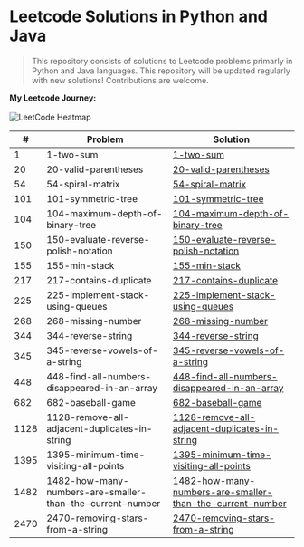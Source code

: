 # Leetcode Solutions in Python and Java

> This repository consists of solutions to Leetcode problems primarly in  Python and Java languages. This repository will be updated regularly with new solutions! Contributions are welcome.

**My Leetcode Journey:**<br><br>
![LeetCode Heatmap](https://leetcard.jacoblin.cool/Sivaani_Janaswamy?theme=dark&font=syne&ext=heatmap)

<!-- START_TABLE -->
| # | Problem | Solution |
|---|----------|----------|
| 1 | 1-two-sum | [1-two-sum](1-two-sum) |
| 20 | 20-valid-parentheses | [20-valid-parentheses](20-valid-parentheses) |
| 54 | 54-spiral-matrix | [54-spiral-matrix](54-spiral-matrix) |
| 101 | 101-symmetric-tree | [101-symmetric-tree](101-symmetric-tree) |
| 104 | 104-maximum-depth-of-binary-tree | [104-maximum-depth-of-binary-tree](104-maximum-depth-of-binary-tree) |
| 150 | 150-evaluate-reverse-polish-notation | [150-evaluate-reverse-polish-notation](150-evaluate-reverse-polish-notation) |
| 155 | 155-min-stack | [155-min-stack](155-min-stack) |
| 217 | 217-contains-duplicate | [217-contains-duplicate](217-contains-duplicate) |
| 225 | 225-implement-stack-using-queues | [225-implement-stack-using-queues](225-implement-stack-using-queues) |
| 268 | 268-missing-number | [268-missing-number](268-missing-number) |
| 344 | 344-reverse-string | [344-reverse-string](344-reverse-string) |
| 345 | 345-reverse-vowels-of-a-string | [345-reverse-vowels-of-a-string](345-reverse-vowels-of-a-string) |
| 448 | 448-find-all-numbers-disappeared-in-an-array | [448-find-all-numbers-disappeared-in-an-array](448-find-all-numbers-disappeared-in-an-array) |
| 682 | 682-baseball-game | [682-baseball-game](682-baseball-game) |
| 1128 | 1128-remove-all-adjacent-duplicates-in-string | [1128-remove-all-adjacent-duplicates-in-string](1128-remove-all-adjacent-duplicates-in-string) |
| 1395 | 1395-minimum-time-visiting-all-points | [1395-minimum-time-visiting-all-points](1395-minimum-time-visiting-all-points) |
| 1482 | 1482-how-many-numbers-are-smaller-than-the-current-number | [1482-how-many-numbers-are-smaller-than-the-current-number](1482-how-many-numbers-are-smaller-than-the-current-number) |
| 2470 | 2470-removing-stars-from-a-string | [2470-removing-stars-from-a-string](2470-removing-stars-from-a-string) |
<!-- END_TABLE -->